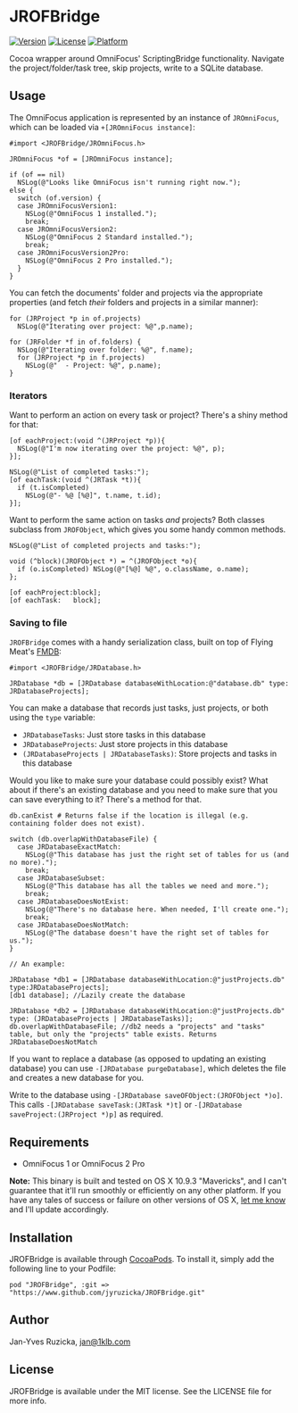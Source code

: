 # JROFBridge

[![Version](https://img.shields.io/cocoapods/v/JROFBridge.svg?style=flat)](http://cocoadocs.org/docsets/JROFBridge)
[![License](https://img.shields.io/cocoapods/l/JROFBridge.svg?style=flat)](http://cocoadocs.org/docsets/JROFBridge)
[![Platform](https://img.shields.io/cocoapods/p/JROFBridge.svg?style=flat)](http://cocoadocs.org/docsets/JROFBridge)

Cocoa wrapper around OmniFocus' ScriptingBridge functionality. Navigate the project/folder/task tree, skip projects, write to a SQLite database.

## Usage

The OmniFocus application is represented by an instance of `JROmniFocus`, which can be loaded via `+[JROmniFocus instance]`:

```
#import <JROFBridge/JROmniFocus.h>

JROmniFocus *of = [JROmniFocus instance];

if (of == nil)
  NSLog(@"Looks like OmniFocus isn't running right now.");
else {
  switch (of.version) {
  case JROmniFocusVersion1:
    NSLog(@"OmniFocus 1 installed.");
    break;
  case JROmniFocusVersion2:
    NSLog(@"OmniFocus 2 Standard installed.");
    break;
  case JROmniFocusVersion2Pro:
    NSLog(@"OmniFocus 2 Pro installed.");
  }
}
```

You can fetch the documents' folder and projects via the appropriate properties (and fetch *their* folders and projects in a similar manner):

```
for (JRProject *p in of.projects)
  NSLog(@"Iterating over project: %@",p.name);

for (JRFolder *f in of.folders) {
  NSLog(@"Iterating over folder: %@", f.name);
  for (JRProject *p in f.projects)
    NSLog(@"  - Project: %@", p.name);
}
```

### Iterators

Want to perform an action on every task or project? There's a shiny method for that:

```
[of eachProject:(void ^(JRProject *p)){
  NSLog(@"I'm now iterating over the project: %@", p);  
}];

NSLog(@"List of completed tasks:");
[of eachTask:(void ^(JRTask *t)){
  if (t.isCompleted)
    NSLog(@"- %@ [%@]", t.name, t.id);
}];
```

Want to perform the same action on tasks *and* projects? Both classes subclass from `JROFObject`, which gives you some handy common methods.

```
NSLog(@"List of completed projects and tasks:");

void (^block)(JROFObject *) = ^(JROFObject *o){
  if (o.isCompleted) NSLog(@"[%@] %@", o.className, o.name);
};

[of eachProject:block];
[of eachTask:   block];
```

### Saving to file

`JROFBridge` comes with a handy serialization class, built on top of Flying Meat's [FMDB](https://github.com/ccgus/fmdb):

```
#import <JROFBridge/JRDatabase.h>

JRDatabase *db = [JRDatabase databaseWithLocation:@"database.db" type: JRDatabaseProjects];
```

You can make a database that records just tasks, just projects, or both using the `type` variable:

* `JRDatabaseTasks`: Just store tasks in this database
* `JRDatabaseProjects`: Just store projects in this database
* `(JRDatabaseProjects | JRDatabaseTasks)`: Store projects and tasks in this database

Would you like to make sure your database could possibly exist? What about if there's an existing database and you need to make sure that you can save everything to it? There's a method for that.

```
db.canExist # Returns false if the location is illegal (e.g. containing folder does not exist).

switch (db.overlapWithDatabaseFile) {
  case JRDatabaseExactMatch:
    NSLog(@"This database has just the right set of tables for us (and no more).");
    break;
  case JRDatabaseSubset:
    NSLog(@"This database has all the tables we need and more.");
    break;
  case JRDatabaseDoesNotExist:
    NSLog(@"There's no database here. When needed, I'll create one.");
    break;
  case JRDatabaseDoesNotMatch:
    NSLog(@"The database doesn't have the right set of tables for us.");
}

// An example:

JRDatabase *db1 = [JRDatabase databaseWithLocation:@"justProjects.db" type:JRDatabaseProjects];
[db1 database]; //Lazily create the database

JRDatabase *db2 = [JRDatabase databaseWithLocation:@"justProjects.db" type: (JRDatabaseProjects | JRDatabaseTasks)];
db.overlapWithDatabaseFile; //db2 needs a "projects" and "tasks" table, but only the "projects" table exists. Returns JRDatabaseDoesNotMatch
```

If you want to replace a database (as opposed to updating an existing database) you can use `-[JRDatabase purgeDatabase]`, which deletes the file and creates a new database for you.

Write to the database using `-[JRDatabase saveOFObject:(JROFObject *)o]`. This calls `-[JRDatabase saveTask:(JRTask *)t]` or `-[JRDatabase saveProject:(JRProject *)p]` as required.

## Requirements

* OmniFocus 1 or OmniFocus 2 Pro

**Note:** This binary is built and tested on OS X 10.9.3 "Mavericks", and I can't guarantee that it'll run smoothly or efficiently on any other platform. If you have any tales of success or failure on other versions of OS X, [let me know](mailto:jan@1klb.com) and I'll update accordingly.

## Installation

JROFBridge is available through [CocoaPods](http://cocoapods.org). To install
it, simply add the following line to your Podfile:

    pod "JROFBridge", :git => "https://www.github.com/jyruzicka/JROFBridge.git"

## Author

Jan-Yves Ruzicka, jan@1klb.com

## License

JROFBridge is available under the MIT license. See the LICENSE file for more info.